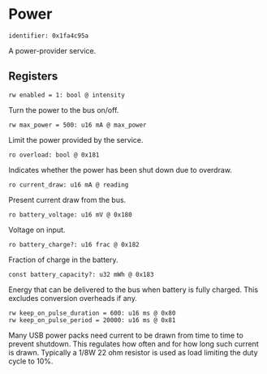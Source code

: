 # Power

    identifier: 0x1fa4c95a

A power-provider service.

## Registers

    rw enabled = 1: bool @ intensity

Turn the power to the bus on/off.

    rw max_power = 500: u16 mA @ max_power

Limit the power provided by the service.

    ro overload: bool @ 0x181

Indicates whether the power has been shut down due to overdraw.

    ro current_draw: u16 mA @ reading

Present current draw from the bus.

    ro battery_voltage: u16 mV @ 0x180

Voltage on input.

    ro battery_charge?: u16 frac @ 0x182

Fraction of charge in the battery.

    const battery_capacity?: u32 mWh @ 0x183

Energy that can be delivered to the bus when battery is fully charged.
This excludes conversion overheads if any.

    rw keep_on_pulse_duration = 600: u16 ms @ 0x80
    rw keep_on_pulse_period = 20000: u16 ms @ 0x81

Many USB power packs need current to be drawn from time to time to prevent shutdown.
This regulates how often and for how long such current is drawn.
Typically a 1/8W 22 ohm resistor is used as load limiting the duty cycle to 10%.
